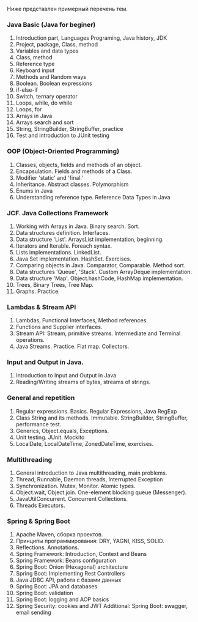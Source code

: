 Ниже представлен примерный перечень тем.


### Java Basic (Java for beginer)
1. Introduction part, Languages Programing, Java history, JDK
2. Project, package, Class, method 
3. Variables and data types 
4. Class, method 
5. Reference type 
6. Keyboard input 
7. Methods and Random ways 
8. Boolean. Boolean expressions 
9. if-else-if 
10. Switch, ternary operator 
11. Loops, while, do while 
12. Loops, for 
13. Arrays in Java 
14. Arrays search and sort 
15. String, StringBuilder, StringBuffer, practice 
16. Test and introduction to JUnit testing

### OOP (Object-Oriented Programming)
1. Classes, objects, fields and methods of an object. 
2. Encapsulation. Fields and methods of a Class. 
3. Modifier 'static' and 'final.’ 
4. Inheritance. Abstract classes. Polymorphism 
5. Enums in Java 
6. Understanding reference type. Reference Data Types in Java

### JCF. Java Collections Framework
1. Working with Arrays in Java. Binary search. Sort. 
2. Data structures definition. Interfaces. 
3. Data structure 'List'. ArraysList implementation, beginning. 
4. Iterators and Iterable. Foreach syntax. 
5. Lists implementations. LinkedList. 
6. Java Set implementation. HashSet. Exercises. 
7. Comparing objects in Java. Comparator, Comparable. Method sort. 
8. Data structures 'Queue', 'Stack'. Custom ArrayDeque implementation. 
9. Data structure 'Map'. Object.hashCode, HashMap implementation. 
10. Trees, Binary Trees, Tree Map. 
11. Graphs. Practice.

### Lambdas & Stream API
1. Lambdas, Functional Interfaces, Method references. 
2. Functions and Supplier interfaces. 
3. Stream API: Stream, primitive streams. Intermediate and Terminal operations. 
4. Java Streams. Practice. Flat map. Collectors.

### Input and Output in Java.
1. Introduction to Input and Output in Java
2. Reading/Writing streams of bytes, streams of strings.

### General and repetition
1. Regular expressions. Basics. Regular Expressions, Java RegExp 
2. Class String and its methods. Immutable. StringBuilder, StringBuffer, performance test. 
3. Generics, Object.equals, Exceptions. 
4. Unit testing. JUnit. Mockito 
5. LocalDate, LocalDateTime, ZonedDateTime, exercises.

### Multithreading
1. General introduction to Java multithreading, main problems. 
2. Thread, Runnable, Daemon threads, Interrupted Exception 
3. Synchronization. Mutex, Monitor. Atomic types. 
4. Object.wait, Object.join. One-element blocking queue (Messenger). 
5. JavaUtilConcurrent. Concurrent Collections. 
6. Threads Executors.

### Spring & Spring Boot
1. Apache Maven, сборка проектов. 
2. Принципы программирования: DRY, YAGNI, KISS, SOLID. 
3. Reflections. Annotations. 
4. Spring Framework: Introduction, Context and Beans 
5. Spring Framework: Beans configuration 
6. Spring Boot: Onion (Hexagonal) architecture 
7. Spring Boot: Implementing Rest Controllers 
8. Java JDBC API, работа с базами данных 
9. Spring Boot: JPA and databases 
10. Spring Boot: validation 
11. Spring Boot: logging and AOP basics 
12. Spring Security: cookies and JWT
Additional: Spring Boot: swagger, email sending